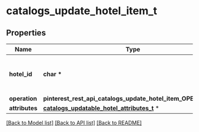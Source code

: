 # catalogs_update_hotel_item_t

## Properties
Name | Type | Description | Notes
------------ | ------------- | ------------- | -------------
**hotel_id** | **char \*** | The catalog hotel item id in the merchant namespace | 
**operation** | **pinterest_rest_api_catalogs_update_hotel_item_OPERATION_e** |  | 
**attributes** | [**catalogs_updatable_hotel_attributes_t**](catalogs_updatable_hotel_attributes.md) \* |  | 

[[Back to Model list]](../README.md#documentation-for-models) [[Back to API list]](../README.md#documentation-for-api-endpoints) [[Back to README]](../README.md)


